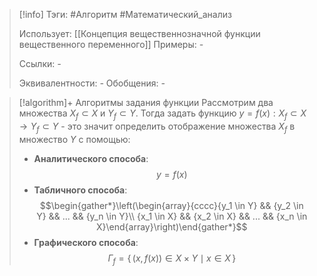 > [!info]
> Тэги: #Алгоритм #Математический_анализ  
> 
> Использует: [[Концепция вещественнозначной функции вещественного переменного]]
> Примеры: *-*
> 
> Ссылки: *-*
> 
> Эквивалентности: *-*
> Обобщения: *-*

> [!algorithm]+ Алгоритмы задания функции
> Рассмотрим два множества $X_f \subset X$ и $Y_f \subset Y$. Тогда задать функцию $y=f(x):X_f \subset X \rightarrow Y_f \subset Y$ - это значит определить отображение множества $X_f$ в множество $Y$ c помощью:  
> * **Аналитического способа**: $$y = f(x)$$ 
> * **Табличного способа**: $$\begin{gather*}\left(\begin{array}{cccc}{y_1 \in Y}  && {y_2 \in Y} && ... && {y_n \in Y}\\ {x_1 \in X} && {x_2 \in X} && ... && {x_n \in X}\end{array}\right)\end{gather*}$$
> * **Графического способа**: $$\Gamma_f=\{\,(x,f(x))\in X\times Y\mid x\in X\,\}$$